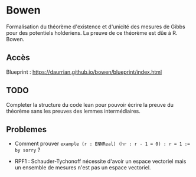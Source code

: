 # Bowen

Formalisation du théorème d'existence et d'unicité des mesures de Gibbs pour des potentiels holderiens.
La preuve de ce théorème est dûe à R. Bowen.

## Accès

Blueprint : https://daurrian.github.io/bowen/blueprint/index.html

## TODO

Completer la structure du code lean pour pouvoir écrire la preuve du théorème sans les preuves des lemmes intermédiaires.

## Problemes

- Comment prouver `example (r : ENNReal) (hr : r - 1 = 0) : r = 1 := by sorry` ?

- RPF1 : Schauder-Tychonoff nécessite d'avoir un espace vectoriel mais un ensemble de mesures n'est
pas un espace vectoriel.

